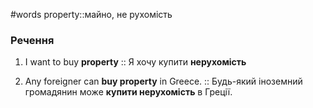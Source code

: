 #words 
property::майно, не рухомість
<!--SR:!2023-01-04,32,250-->
### Речення
1. I want to buy **property** :: Я хочу купити **нерухомість**
<!--SR:!2023-01-13,39,250-->
2. Any foreigner can **buy property** in Greece. :: Будь-який іноземний громадянин може **купити нерухомість** в Греції.
<!--SR:!2023-01-19,46,250-->